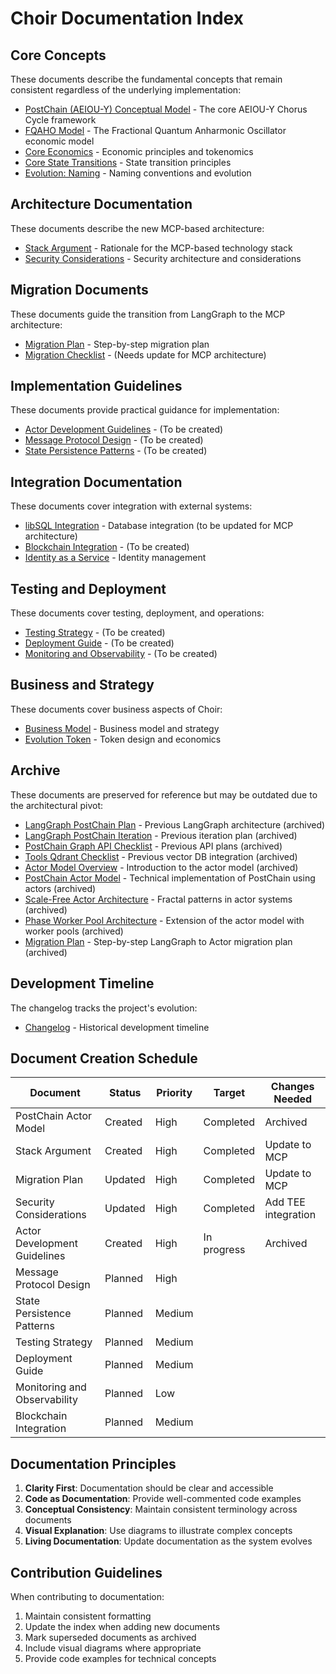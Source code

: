 # Choir Documentation Index

## Core Concepts

These documents describe the fundamental concepts that remain consistent regardless of the underlying implementation:

- [PostChain (AEIOU-Y) Conceptual Model](postchain_actor_model.md) - The core AEIOU-Y Chorus Cycle framework
- [FQAHO Model](fqaho_visualization.md) - The Fractional Quantum Anharmonic Oscillator economic model
- [Core Economics](core_economics.md) - Economic principles and tokenomics
- [Core State Transitions](core_state_transitions.md) - State transition principles
- [Evolution: Naming](evolution_naming.md) - Naming conventions and evolution

## Architecture Documentation

These documents describe the new MCP-based architecture:
- [Stack Argument](stack_argument.md) - Rationale for the MCP-based technology stack
- [Security Considerations](security_considerations.md) - Security architecture and considerations

## Migration Documents

These documents guide the transition from LangGraph to the MCP architecture:

- [Migration Plan](migration_langgraph_to_actor.md) - Step-by-step migration plan
- [Migration Checklist](plan_postchain_migration_checklist.md) - (Needs update for MCP architecture)

## Implementation Guidelines

These documents provide practical guidance for implementation:

- [Actor Development Guidelines](actor_development_guidelines.md) - (To be created)
- [Message Protocol Design](message_protocol_design.md) - (To be created)
- [State Persistence Patterns](state_persistence_patterns.md) - (To be created)

## Integration Documentation

These documents cover integration with external systems:

- [libSQL Integration](plan_libsql.md) - Database integration (to be updated for MCP architecture)
- [Blockchain Integration](blockchain_integration.md) - (To be created)
- [Identity as a Service](plan_identity_as_a_service.md) - Identity management

## Testing and Deployment

These documents cover testing, deployment, and operations:

- [Testing Strategy](testing_strategy.md) - (To be created)
- [Deployment Guide](deployment_guide.md) - (To be created)
- [Monitoring and Observability](monitoring_observability.md) - (To be created)

## Business and Strategy

These documents cover business aspects of Choir:

- [Business Model](e_business.md) - Business model and strategy
- [Evolution Token](evolution_token.md) - Token design and economics

## Archive

These documents are preserved for reference but may be outdated due to the architectural pivot:

- [LangGraph PostChain Plan](plan_langgraph_postchain.md) - Previous LangGraph architecture (archived)
- [LangGraph PostChain Iteration](plan_langgraph_postchain_iteration.md) - Previous iteration plan (archived)
- [PostChain Graph API Checklist](plan_postchain_graph_api_checklist.md) - Previous API plans (archived)
- [Tools Qdrant Checklist](plan_tools_qdrant_checklist.md) - Previous vector DB integration (archived)
- [Actor Model Overview](1-concepts/actor_model_overview.md) - Introduction to the actor model (archived)
- [PostChain Actor Model](docs/postchain_actor_model.md) - Technical implementation of PostChain using actors (archived)
- [Scale-Free Actor Architecture](1-concepts/scale_free_actor_architecture.md) - Fractal patterns in actor systems (archived)
- [Phase Worker Pool Architecture](phase_worker_pool_architecture.md) - Extension of the actor model with worker pools (archived)
- [Migration Plan](migration_langgraph_to_actor.md) - Step-by-step LangGraph to Actor migration plan (archived)


## Development Timeline

The changelog tracks the project's evolution:

- [Changelog](CHANGELOG.md) - Historical development timeline

## Document Creation Schedule

| Document                     | Status  | Priority | Target      | Changes Needed          |
| ---------------------------- | ------- | -------- | ----------- | ----------------------- |
| PostChain Actor Model        | Created | High     | Completed   | Archived                |
| Stack Argument               | Created | High     | Completed   | Update to MCP           |
| Migration Plan               | Updated | High     | Completed   | Update to MCP           |
| Security Considerations      | Updated | High     | Completed   | Add TEE integration     |
| Actor Development Guidelines | Created | High     | In progress | Archived                |
| Message Protocol Design      | Planned | High     |             |                         |
| State Persistence Patterns   | Planned | Medium   |             |                         |
| Testing Strategy             | Planned | Medium   |             |                         |
| Deployment Guide             | Planned | Medium   |             |                         |
| Monitoring and Observability | Planned | Low      |             |                         |
| Blockchain Integration       | Planned | Medium   |             |                         |

## Documentation Principles

1. **Clarity First**: Documentation should be clear and accessible
2. **Code as Documentation**: Provide well-commented code examples
3. **Conceptual Consistency**: Maintain consistent terminology across documents
4. **Visual Explanation**: Use diagrams to illustrate complex concepts
5. **Living Documentation**: Update documentation as the system evolves

## Contribution Guidelines

When contributing to documentation:

1. Maintain consistent formatting
2. Update the index when adding new documents
3. Mark superseded documents as archived
4. Include visual diagrams where appropriate
5. Provide code examples for technical concepts
